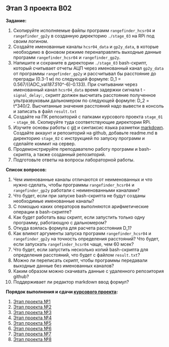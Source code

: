 ## Этап 3 проекта В02

__Задание:__  
1. Скопируйте исполняемые файлы программ `rangefinder_hcsr04` и `rangefinder_gp2y` в созданную директорию `./stage_03` на RPi под своим логином.
2. Создайте именованные каналы `hcsr04_data` и `gp2y_data`, в которые необходимо в фоновом режиме перенаправлять выходные данные программ `rangefinder_hcsr04` и `rangefinder_gp2y`.
2. Напишите и сохраните в директории `./stage_03` bash-скрипт, который считывает отчеты АЦП через именованный канал `gp2y_data` от программы `rangefinder_gp2y` и рассчитывал бы расстояние до преграды (0.3-1 м) по следующей формуле: D_1 = 0.567/((ADC_val*187.5*10^-6)-0.133). При считывании через именованный канал `hcsr04_data` время задержки сигнала t - `signal_delay:`, скрипт должен высчитать расстояние полученное ультразвуковым дальномером по следующей формуле: D_2 = t*340/2. Высчитанные значения расстояний надо вывести в консоль и записать в файл `result.txt`
4. Создайте на ПК репозиторий с папками курсового проекта `stage_01` - `stage_08`. Скопируйте туда соответствующие директории RPi.
5. Изучите основы работы с [git](https://git-scm.com/book/ru/v2/) и синтаксис языка разметки [markdown](https://daringfireball.net/projects/markdown/). Создайте аккаунт и репозиторий на github, добавьте readme.md в директорию `stage_02` с инструкцией по запуску программ и сделайте коммит на сервер.
6. Продемонстрируйте преподавателю работу программ и bash-скрипта, а также созданный репозиторий. 
7. Подготовьте ответы на вопросы лабораторной работы.

__Список вопросов:__
1. Чем именованные каналы отличаются от неименованных и что нужно сделать, чтобы программы `rangefinder_hcsr04` и `rangefinder_gp2y` работали с неименованными каналами?
2. Что будет, если при запуске bash-скрипта не будут созданы необходимые именованные каналы?
3. С помощью каких операторов выполняются арифметические операции в bash-скрипте?
4. Как будет работать ваш скрипт, если запустить только одну программу, работающую с дальномером?
5. Откуда взялась формула для расчета расстояния D_1?
6. Как влияют аргументы запуска программ `rangefinder_hcsr04` и `rangefinder_gp2y` на точность определения расстояний? Что будет, если запускать `rangefinder_hcsr04` чаще, чем 60 мсек?
7. Что будет, если запустить несколько копий bash-скрипта для определения расстояний, что будет с файлом `result.txt`?
8. Можно ли переписать скрипт, чтобы программы передавали выходные данные без именованных каналов?
9. Каким образом можно скачивать данные с удаленного репозитория github?
10. Поддерживает ли редактор markdown ввод формул?

__Порядок выполнения и сдачи [курсового проекта](var_02_task.md):__
1. [Этап проекта №1](var_02_stage_01.md)
2. [Этап проекта №2](var_02_stage_02.md)
3. [Этап проекта №3](var_02_stage_03.md)
4. [Этап проекта №4](var_02_stage_04.md)
5. [Этап проекта №5](var_02_stage_05.md)
6. [Этап проекта №6](var_02_stage_06.md)
7. [Этап проекта №7](var_02_stage_07.md)
8. [Этап проекта №8](var_02_stage_08.md)


